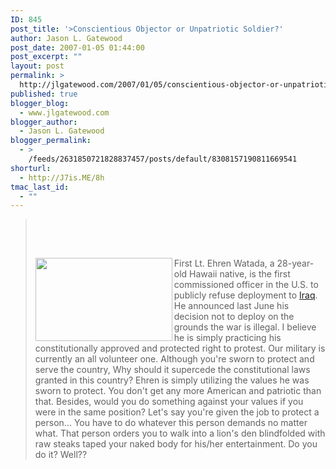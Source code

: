 ```yaml
---
ID: 845
post_title: '>Conscientious Objector or Unpatriotic Soldier?'
author: Jason L. Gatewood
post_date: 2007-01-05 01:44:00
post_excerpt: ""
layout: post
permalink: >
  http://jlgatewood.com/2007/01/05/conscientious-objector-or-unpatriotic-soldier/
published: true
blogger_blog:
  - www.jlgatewood.com
blogger_author:
  - Jason L. Gatewood
blogger_permalink:
  - >
    /feeds/2631850721828837457/posts/default/8308157190811669541
shorturl:
  - http://J7is.ME/8h
tmac_last_id:
  - ""
---
```

><a href="http://f3.yahoofs.com/ymg/blogs/blogs-930890505-1167779502.jpg?ymuqH08CenEp6clz"></a><br /><div><br /><p><img style="WIDTH: 219px; HEIGHT: 133px" height="118" src="http://f3.yahoofs.com/ymg/blogs/blogs-930890505-1167779502.jpg?ymuqH08CenEp6clz" width="200" align="left" />First Lt. Ehren Watada, a 28-year-old Hawaii native, is the first commissioned officer in the U.S. to publicly refuse deployment to <a title="Related information on Iraq" href="http://search.news.yahoo.com/search/news/?p=Iraq">Iraq</a>. He announced last June his decision not to deploy on the grounds the war is illegal. I believe he is simply practicing his constitutionally approved and protected right to protest. Our military is currently an all volunteer one. Although you're sworn to protect and serve the country, Why should it supercede the constitutional laws granted in this country? Ehren is simply utilizing the values he was sworn to protect. You don't get any more American and patriotic than that. Besides, would you do something against your values if you were in the same position? Let's say you're given the job to protect a person... You have to do whatever this person demands no matter what. That person orders you to walk into a lion's den blindfolded with raw steaks taped your naked body for his/her entertainment. Do you do it? Well?? </p></div>